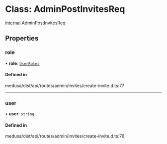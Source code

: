 # Class: AdminPostInvitesReq

[internal](../modules/internal-10.md).AdminPostInvitesReq

## Properties

### role

• **role**: [`UserRoles`](../enums/internal-1.UserRoles.md)

#### Defined in

medusa/dist/api/routes/admin/invites/create-invite.d.ts:77

___

### user

• **user**: `string`

#### Defined in

medusa/dist/api/routes/admin/invites/create-invite.d.ts:76
